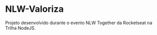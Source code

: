 # NLW-Valoriza
Projeto desenvolvido durante o evento NLW Together da Rocketseat na Trilha NodeJS.
 
